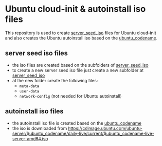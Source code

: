 # Ubuntu cloud-init & autoinstall iso files

This repository is used to create [server_seed_iso](server_seed_iso) files for Ubuntu cloud-init
and also creates the Ubuntu autoinstall iso based on the [ubuntu_codename](ubuntu_autoinstall_iso/ubuntu_codename).

## server seed iso files

- the iso files are created based on the subfolders of [server_seed_iso](server_seed_iso)
- to create a new server seed iso file just create a new subfolder at [server_seed_iso](server_seed_iso)
- at the new folder create the following files:
  - `meta-data`
  - `user-data`
  - `network-config` (not needed for Ubuntu autoinstall)

## autoinstall iso files

- the autoinstall iso file is created based on the [ubuntu_codename](ubuntu_autoinstall_iso/ubuntu_codename)
- the iso is downloaded from https://cdimage.ubuntu.com/ubuntu-server/$ubuntu_codename/daily-live/current/$ubuntu_codename-live-server-amd64.iso
